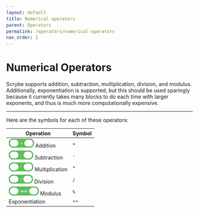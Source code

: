 ```yaml
---
layout: default
title: Numerical operators
parent: Operators
permalink: /operators/numerical-operators
nav_order: 1
---
```


# Numerical Operators

Scrybe supports addition, subtraction, multiplication, division, and modulus. Additionally, exponentiation is supported, but this should be used sparingly because it currently takes many blocks to do each time with larger exponents, and thus is much more computationally expensive.

<hr>

Here are the symbols for each of these operators:

| Operation                                         | Symbol |
| ------------------------------------------------- | ------ |
| ![](/assets/operator_add.png) Addition            | `+`    |
| ![](/assets/operator_subtract.png) Subtraction    | `-`    |
| ![](/assets/operator_multiply.png) Multiplication | `*`    |
| ![](/assets/operator_divide.png) Division         | `/`    |
| ![](/assets/operator_mod.png) Modulus             | `%`    |
| Exponentiation                                    | `**`   |
